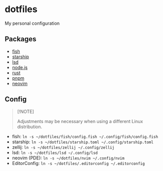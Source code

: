 # dotfiles

My personal configuration

## Packages

- [fish](https://fishshell.com/)
- [starship](https://starship.rs/)
- [lsd](https://github.com/lsd-rs/lsd)
- [node.js](https://nodejs.org/en)
- [rust](https://www.rust-lang.org/)
- [pnpm](https://pnpm.io/)
- [neovim](https://neovim.io/)

## Config

> [!NOTE] <!-- Markdown Alert Extension Required -->
>
> Adjustments may be necessary when using a different Linux distribution.

- fish: `ln -s ~/dotfiles/fish/config.fish ~/.config/fish/config.fish`
- starship: `ln -s ~/dotfiles/starship.toml ~/.config/starship.toml`
- zellij: `ln -s ~/dotfiles/zellij ~/.config/zellij`
- lsd: `ln -s ~/dotfiles/lsd ~/.config/lsd`
- neovim (PDE): `ln -s ~/dotfiles/nvim ~/.config/nvim`
- EditorConfig: `ln -s ~/dotfiles/.editorconfig ~/.editorconfig`
